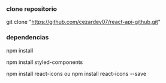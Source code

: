 ### clone repositorio

git clone "https://github.com/cezardev07/react-api-github.git"

### dependencias

npm install

npm install styled-components

npm install react-icons 
ou 
npm install react-icons --save
